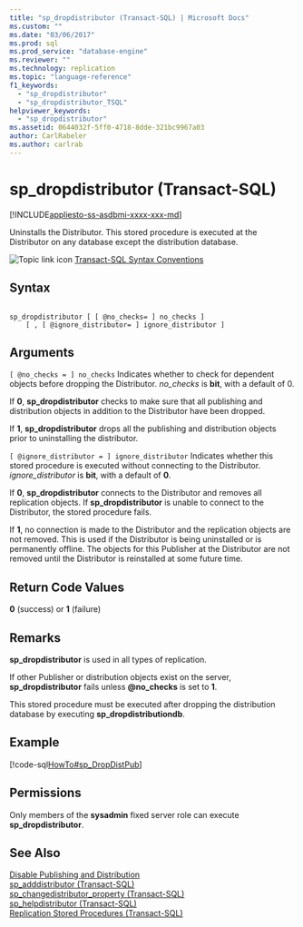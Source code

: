 ```yaml
---
title: "sp_dropdistributor (Transact-SQL) | Microsoft Docs"
ms.custom: ""
ms.date: "03/06/2017"
ms.prod: sql
ms.prod_service: "database-engine"
ms.reviewer: ""
ms.technology: replication
ms.topic: "language-reference"
f1_keywords: 
  - "sp_dropdistributor"
  - "sp_dropdistributor_TSQL"
helpviewer_keywords: 
  - "sp_dropdistributor"
ms.assetid: 0644032f-5ff0-4718-8dde-321bc9967a03
author: CarlRabeler
ms.author: carlrab
---
```

# sp_dropdistributor (Transact-SQL)
[!INCLUDE[appliesto-ss-asdbmi-xxxx-xxx-md](../../includes/appliesto-ss-asdbmi-xxxx-xxx-md.md)]

  Uninstalls the Distributor. This stored procedure is executed at the Distributor on any database except the distribution database.  
  
 ![Topic link icon](../../database-engine/configure-windows/media/topic-link.gif "Topic link icon") [Transact-SQL Syntax Conventions](../../t-sql/language-elements/transact-sql-syntax-conventions-transact-sql.md)  
  
## Syntax  
  
```  
  
sp_dropdistributor [ [ @no_checks= ] no_checks ]   
    [ , [ @ignore_distributor= ] ignore_distributor ]  
```  
  
## Arguments  
`[ @no_checks = ] no_checks`
 Indicates whether to check for dependent objects before dropping the Distributor. *no_checks* is **bit**, with a default of 0.  
  
 If **0**, **sp_dropdistributor** checks to make sure that all publishing and distribution objects in addition to the Distributor have been dropped.  
  
 If **1**, **sp_dropdistributor** drops all the publishing and distribution objects prior to uninstalling the distributor.  
  
`[ @ignore_distributor = ] ignore_distributor`
 Indicates whether this stored procedure is executed without connecting to the Distributor. *ignore_distributor* is **bit**, with a default of **0**.  
  
 If **0**, **sp_dropdistributor** connects to the Distributor and removes all replication objects. If **sp_dropdistributor** is unable to connect to the Distributor, the stored procedure fails.  
  
 If **1**, no connection is made to the Distributor and the replication objects are not removed. This is used if the Distributor is being uninstalled or is permanently offline. The objects for this Publisher at the Distributor are not removed until the Distributor is reinstalled at some future time.  
  
## Return Code Values  
 **0** (success) or **1** (failure)  
  
## Remarks  
 **sp_dropdistributor** is used in all types of replication.  
  
 If other Publisher or distribution objects exist on the server, **sp_dropdistributor** fails unless **\@no_checks** is set to **1**.  
  
 This stored procedure must be executed after dropping the distribution database by executing **sp_dropdistributiondb**.  
  
## Example  
 [!code-sql[HowTo#sp_DropDistPub](../../relational-databases/replication/codesnippet/tsql/sp-dropdistributor-trans_1.sql)]  
  
## Permissions  
 Only members of the **sysadmin** fixed server role can execute **sp_dropdistributor**.  
  
## See Also  
 [Disable Publishing and Distribution](../../relational-databases/replication/disable-publishing-and-distribution.md)   
 [sp_adddistributor &#40;Transact-SQL&#41;](../../relational-databases/system-stored-procedures/sp-adddistributor-transact-sql.md)   
 [sp_changedistributor_property &#40;Transact-SQL&#41;](../../relational-databases/system-stored-procedures/sp-changedistributor-property-transact-sql.md)   
 [sp_helpdistributor &#40;Transact-SQL&#41;](../../relational-databases/system-stored-procedures/sp-helpdistributor-transact-sql.md)   
 [Replication Stored Procedures &#40;Transact-SQL&#41;](../../relational-databases/system-stored-procedures/replication-stored-procedures-transact-sql.md)  
  
  
